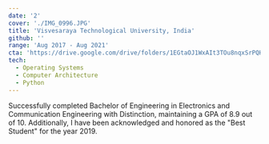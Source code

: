 ```yaml
---
date: '2'
cover: './IMG_0996.JPG'
title: 'Visvesaraya Technological University, India'
github: ''
range: 'Aug 2017 - Aug 2021'
cta: 'https://drive.google.com/drive/folders/1EGtaOJ1WxAIt3TOu8nqxSrPQH95o4Tym?dmr=1&ec=wgc-drive-globalnav-goto'
tech:
  - Operating Systems
  - Computer Architecture
  - Python 
---
```

Successfully completed Bachelor of Engineering in Electronics and Communication Engineering with Distinction, maintaining a GPA of 8.9 out of 10. Additionally, I have been acknowledged and honored as the "Best Student" for the year 2019.
